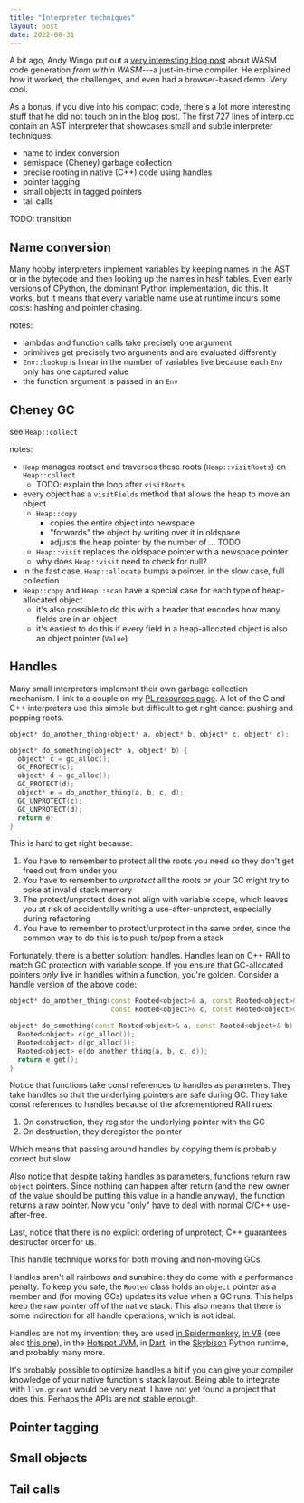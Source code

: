 ```yaml
---
title: "Interpreter techniques"
layout: post
date: 2022-08-31
---
```


A bit ago, Andy Wingo put out a [very interesting blog post][blog post] about
WASM code generation *from within WASM*---a just-in-time compiler. He explained
how it worked, the challenges, and even had a browser-based demo. Very cool.

[blog post]: https://wingolog.org/archives/2022/08/18/just-in-time-code-generation-within-webassembly

As a bonus, if you dive into his compact code, there's a lot more interesting
stuff that he did not touch on in the blog post. The first 727 lines of
[interp.cc][interp.cc] contain an AST interpreter that showcases small and
subtle interpreter techniques:

[interp.cc]: https://github.com/wingo/wasm-jit/blob/2477dfcbde9ec6e09f62f0fd42a4f73ac11bad41/interp.cc

* name to index conversion
* semispace (Cheney) garbage collection
* precise rooting in native (C++) code using handles
* pointer tagging
* small objects in tagged pointers
* tail calls

TODO: transition

## Name conversion

Many hobby interpreters implement variables by keeping names in the AST or in
the bytecode and then looking up the names in hash tables. Even early versions
of CPython, the dominant Python implementation, did this. It works, but it
means that every variable name use at runtime incurs some costs: hashing and
pointer chasing.

notes:

* lambdas and function calls take precisely one argument
* primitives get precisely two arguments and are evaluated differently
* `Env::lookup` is linear in the number of variables live because each `Env`
  only has one captured value
* the function argument is passed in an `Env`

## Cheney GC

see `Heap::collect`

notes:

* `Heap` manages rootset and traverses these roots (`Heap::visitRoots`) on
  `Heap::collect`
  * TODO: explain the loop after `visitRoots`
* every object has a `visitFields` method that allows the heap to move an
  object
  * `Heap::copy`
    * copies the entire object into newspace
    * "forwards" the object by writing over it in oldspace
    * adjusts the heap pointer by the number of ... TODO
  * `Heap::visit` replaces the oldspace pointer with a newspace pointer
  * why does `Heap::visit` need to check for null?
* in the fast case, `Heap::allocate` bumps a pointer. in the slow case, full
  collection
* `Heap::copy` and `Heap::scan` have a special case for each type of
  heap-allocated object
  * it's also possible to do this with a header that encodes how many fields
    are in an object
  * it's easiest to do this if every field in a heap-allocated object is also
    an object pointer (`Value`)

## Handles

Many small interpreters implement their own garbage collection mechanism. I
link to a couple on my [PL resources page](/pl-resources/). A lot of the C and
C++ interpreters use this simple but difficult to get right dance: pushing and
popping roots.

```c
object* do_another_thing(object* a, object* b, object* c, object* d);

object* do_something(object* a, object* b) {
  object* c = gc_alloc();
  GC_PROTECT(c);
  object* d = gc_alloc();
  GC_PROTECT(d);
  object* e = do_another_thing(a, b, c, d);
  GC_UNPROTECT(c);
  GC_UNPROTECT(d);
  return e;
}
```

This is hard to get right because:

1. You have to remember to protect all the roots you need so they don't get
   freed out from under you
2. You have to remember to *unprotect* all the roots or your GC might try to
   poke at invalid stack memory
3. The protect/unprotect does not align with variable scope, which leaves you
   at risk of accidentally writing a use-after-unprotect, especially during
   refactoring
4. You have to remember to protect/unprotect in the same order, since the
   common way to do this is to push to/pop from a stack

Fortunately, there is a better solution: handles. Handles lean on C++ RAII to
match GC protection with variable scope. If you ensure that GC-allocated
pointers *only* live in handles within a function, you're golden. Consider a
handle version of the above code:

```c++
object* do_another_thing(const Rooted<object>& a, const Rooted<object>& b,
                         const Rooted<object>& c, const Rooted<object>& d);

object* do_something(const Rooted<object>& a, const Rooted<object>& b) {
  Rooted<object> c(gc_alloc());
  Rooted<object> d(gc_alloc());
  Rooted<object> e(do_another_thing(a, b, c, d));
  return e.get();
}
```

Notice that functions take const references to handles as parameters. They take
handles so that the underlying pointers are safe during GC. They take const
references to handles because of the aforementioned RAII rules:

1. On construction, they register the underlying pointer with the GC
2. On destruction, they deregister the pointer

Which means that passing around handles by copying them is probably correct but
slow.

Also notice that despite taking handles as parameters, functions return raw
`object` pointers. Since nothing can happen after return (and the new owner of
the value should be putting this value in a handle anyway), the function
returns a raw pointer. Now you "only" have to deal with normal C/C++
use-after-free.

Last, notice that there is no explicit ordering of unprotect; C++ guarantees
destructor order for us.

This handle technique works for both moving and non-moving GCs.

Handles aren't all rainbows and sunshine: they do come with a performance
penalty. To keep you safe, the `Rooted` class holds an `object` pointer as a
member and (for moving GCs) updates its value when a GC runs. This helps keep
the raw pointer off of the native stack. This also means that there is some
indirection for all handle operations, which is not ideal.

Handles are not my invention; they are used [in
Spidermonkey][spidermonkey-handles], [in V8][v8-handles] (see also [this
one][v8-handles-2]), in the [Hotspot JVM][hotspot-handles], in
[Dart][dart-handles], in the [Skybison][skybison-handles] Python runtime, and
probably many more.

[spidermonkey-handles]: https://github.com/mozilla-spidermonkey/spidermonkey-embedding-examples/blob/esr78/docs/GC%20Rooting%20Guide.md
[v8-handles]: https://v8.dev/docs/embed
[v8-handles-2]: https://blog.reverberate.org/2016/10/17/native-extensions-memory-management-part2-javascript-v8.html
[hotspot-handles]: https://github.com/openjdk/jdk/blob/master/src/hotspot/share/runtime/handles.hpp
[dart-handles]: https://github.com/dart-lang/sdk/blob/main/runtime/vm/handles.h
[skybison-handles]: https://github.com/tekknolagi/skybison

It's probably possible to optimize handles a bit if you can give your compiler
knowledge of your native function's stack layout. Being able to integrate with
`llvm.gcroot` would be very neat. I have not yet found a project that does
this. Perhaps the APIs are not stable enough.

## Pointer tagging

## Small objects

## Tail calls
